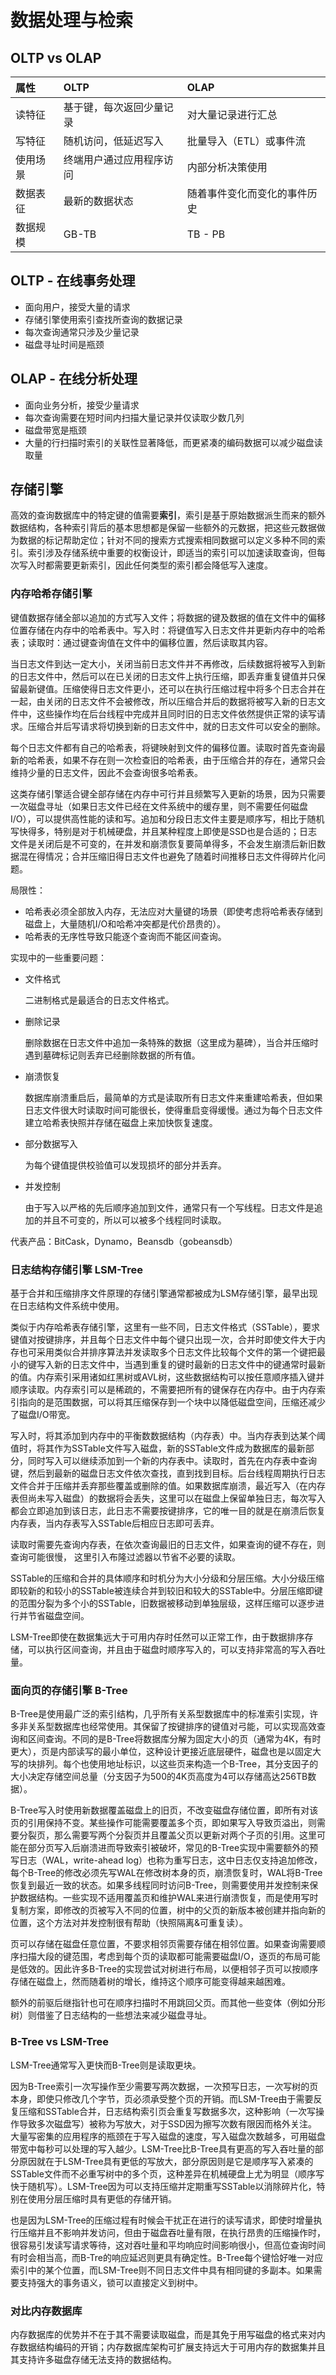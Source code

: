 # 数据处理与检索

## OLTP vs OLAP

| 属性   | OLTP         | OLAP           |
| :--- | :----------- | :------------- |
| 读特征  | 基于键，每次返回少量记录 | 对大量记录进行汇总      |
| 写特征  | 随机访问，低延迟写入   | 批量导入（ETL）或事件流  |
| 使用场景 | 终端用户通过应用程序访问 | 内部分析决策使用       |
| 数据表征 | 最新的数据状态      | 随着事件变化而变化的事件历史 |
| 数据规模 | GB-TB        | TB - PB        |

## OLTP - 在线事务处理

* 面向用户，接受大量的请求
* 存储引擎使用索引查找所查询的数据记录
* 每次查询通常只涉及少量记录
* 磁盘寻址时间是瓶颈

## OLAP - 在线分析处理

* 面向业务分析，接受少量请求
* 每次查询需要在短时间内扫描大量记录并仅读取少数几列
* 磁盘带宽是瓶颈
* 大量的行扫描时索引的关联性显著降低，而更紧凑的编码数据可以减少磁盘读取量

## 存储引擎

高效的查询数据库中的特定键的值需要**索引**，索引是基于原始数据派生而来的额外数据结构，各种索引背后的基本思想都是保留一些额外的元数据，把这些元数据做为数据的标记帮助定位；针对不同的搜索方式搜索相同数据可以定义多种不同的索引。索引涉及存储系统中重要的权衡设计，即适当的索引可以加速读取查询，但每次写入时都需要更新索引，因此任何类型的索引都会降低写入速度。

### 内存哈希存储引擎

键值数据存储全部以追加的方式写入文件；将数据的键及数据的值在文件中的偏移位置存储在内存中的哈希表中。写入时：将键值写入日志文件并更新内存中的哈希表；读取时：通过键查询值在文件中的偏移位置，然后读取其内容。

当日志文件到达一定大小，关闭当前日志文件并不再修改，后续数据将被写入到新的日志文件中，然后可以在已关闭的日志文件上执行压缩，即丢弃重复键值并只保留最新键值。压缩使得日志文件更小，还可以在执行压缩过程中将多个日志合并在一起，由关闭的日志文件不会被修改，所以压缩合并后的数据将被写入新的日志文件中，这些操作均在后台线程中完成并且同时旧的日志文件依然提供正常的读写请求。压缩合并后写请求将切换到新的日志文件中，就的日志文件可以安全的删除。

每个日志文件都有自己的哈希表，将键映射到文件的偏移位置。读取时首先查询最新的哈希表，如果不存在则一次检查旧的哈希表，由于压缩合并的存在，通常只会维持少量的日志文件，因此不会查询很多哈希表。

这类存储引擎适合键全部存储在内存中可行并且频繁写入更新的场景，因为只需要一次磁盘寻址（如果日志文件已经在文件系统中的缓存里，则不需要任何磁盘I/O），可以提供高性能的读和写。追加和分段日志文件主要是顺序写，相比于随机写快得多，特别是对于机械硬盘，并且某种程度上即使是SSD也是合适的；日志文件是关闭后是不可变的，在并发和崩溃恢复要简单得多，不会发生崩溃后新旧数据混在得情况；合并压缩旧得日志文件也避免了随着时间推移日志文件得碎片化问题。

局限性：

* 哈希表必须全部放入内存，无法应对大量键的场景（即使考虑将哈希表存储到磁盘上，大量随机I/O和哈希冲突都是代价昂贵的）。
* 哈希表的无序性导致只能逐个查询而不能区间查询。

实现中的一些重要问题：

* 文件格式

  二进制格式是最适合的日志文件格式。

* 删除记录

  删除数据在日志文件中追加一条特殊的数据（这里成为墓碑），当合并压缩时遇到墓碑标记则丢弃已经删除数据的所有值。

* 崩溃恢复

  数据库崩溃重启后，最简单的方式是读取所有日志文件来重建哈希表，但如果日志文件很大时读取时间可能很长，使得重启变得缓慢。通过为每个日志文件建立哈希表快照并存储在磁盘上来加快恢复速度。

* 部分数据写入

  为每个键值提供校验值可以发现损坏的部分并丢弃。

* 并发控制

  由于写入以严格的先后顺序追加到文件，通常只有一个写线程。日志文件是追加的并且不可变的，所以可以被多个线程同时读取。

代表产品：BitCask，Dynamo，Beansdb（gobeansdb）

### 日志结构存储引擎 LSM-Tree

基于合并和压缩排序文件原理的存储引擎通常都被成为LSM存储引擎，最早出现在日志结构文件系统中使用。

类似于内存哈希表存储引擎，这里有一些不同，日志文件格式（SSTable），要求键值对按键排序，并且每个日志文件中每个键只出现一次，合并时即使文件大于内存也可采用类似合并排序算法并发读取多个日志文件比较每个文件的第一个键把最小的键写入新的日志文件中，当遇到重复的键时最新的日志文件中的键通常时最新的值。内存索引采用诸如红黑树或AVL树，这些数据结构可以按任意顺序插入键并顺序读取。内存索引可以是稀疏的，不需要把所有的键保存在内存中。由于内存索引指向的是范围数据，可以将其压缩保存到一个块中以降低磁盘空间，压缩还减少了磁盘I/O带宽。

写入时，将其添加到内存中的平衡数数据结构（内存表）中。当内存表到达某个阈值时，将其作为SSTable文件写入磁盘，新的SSTable文件成为数据库的最新部分，同时写入可以继续添加到一个新的内存表中。读取时，首先在内存表中查询键，然后到最新的磁盘日志文件依次查找，直到找到目标。后台线程周期执行日志文件合并于压缩并丢弃那些覆盖或删除的值。如果数据库崩溃，最近写入（在内存表但尚未写入磁盘）的数据将会丢失，这里可以在磁盘上保留单独日志，每次写入都会立即追加到该日志，此日志不需要按键排序，它的唯一目的就是在崩溃后恢复内存表，当内存表写入SSTable后相应日志即可丢弃。

读取时需要先查询内存表，在依次查询最旧的日志文件，如果查询的键不存在，则查询可能很慢， 这里引入布隆过滤器以节省不必要的读取。

SSTable的压缩和合并的具体顺序和时机分为大小分级和分层压缩。大小分级压缩即较新的和较小的SSTable被连续合并到较旧和较大的SSTable中。分层压缩即键的范围分裂为多个小的SSTable，旧数据被移动到单独层级，这样压缩可以逐步进行并节省磁盘空间。

LSM-Tree即使在数据集远大于可用内存时任然可以正常工作，由于数据排序存储，可以执行区间查询，并且由于磁盘时顺序写入的，可以支持非常高的写入吞吐量。

### 面向页的存储引擎 B-Tree

B-Tree是使用最广泛的索引结构，几乎所有关系型数据库中的标准索引实现，许多非关系型数据库也经常使用。其保留了按键排序的键值对弓能，可以实现高效查询和区间查询。不同的是B-Tree将数据库分解为固定大小的页（通常为4K，有时更大），页是内部读写的最小单位，这种设计更接近底层硬件，磁盘也是以固定大写的块排列。每个也使用地址标识，以这些页来构造一个B-Tree，其分支因子的大小决定存储空间总量（分支因子为500的4K页高度为4可以存储高达256TB数据）。

B-Tree写入时使用新数据覆盖磁盘上的旧页，不改变磁盘存储位置，即所有对该页的引用保持不变。某些操作可能需要覆盖多个页，即如果写入导致页溢出，则需要分裂页，那么需要写两个分裂页并且覆盖父页以更新对两个子页的引用。这里可能在部分页写入后崩溃进而导致索引被破坏，常见的B-Tree实现中需要额外的预写日志（WAL，write-ahead log）也称为重写日志，这中日志仅支持追加修改，每个B-Tree的修改必须先写WAL在修改树本身的页，崩溃恢复时，WAL将B-Tree恢复到最近一致的状态。如果多线程同时访问B-Tree，则需要使用并发控制来保护数据结构。一些实现不适用覆盖页和维护WAL来进行崩溃恢复，而是使用写时复制方案，即修改的页被写入不同的位置，树中的父页的新版本被创建并指向新的位置，这个方法对并发控制很有帮助（快照隔离&可重复读）。

页可以存储在磁盘任意位置，不要求相邻页需要存储在相邻位置。如果查询需要顺序扫描大段的键范围，考虑到每个页的读取都可能需要磁盘I/O，逐页的布局可能是低效的。因此许多B-Tree的实现尝试对树进行布局，以便相邻子页可以按顺序存储在磁盘上，然而随着树的增长，维持这个顺序可能变得越来越困难。

额外的前驱后继指针也可在顺序扫描时不用跳回父页。而其他一些变体（例如分形树）则借鉴了日志结构的一些想法来减少磁盘寻址。

### B-Tree vs LSM-Tree

LSM-Tree通常写入更快而B-Tree则是读取更块。

因为B-Tree索引一次写操作至少需要写两次数据，一次预写日志，一次写树的页本身，即使只修改几个字节，页必须承受整个页的开销。而LSM-Tree由于需要反复压缩和SSTable合并，日志结构索引页会重复写数据多次，这种影响（一次写操作导致多次磁盘写）被称为写放大，对于SSD因为擦写次数有限因而格外关注。大量写密集的应用程序的瓶颈在于写入磁盘的速度，写入磁盘次数越多，可用磁盘带宽中每秒可以处理的写入越少。LSM-Tree比B-Tree具有更高的写入吞吐量的部分原因就在于LSM-Tree具有更低的写放大，部分原因则是它是顺序写入紧凑的SSTable文件而不必重写树中的多个页，这种差异在机械硬盘上尤为明显（顺序写快于随机写）。LSM-Tree因为可以支持压缩并定期重写SSTable以消除碎片化，特别在使用分层压缩时具有更低的存储开销。

也是因为LSM-Tree的压缩过程有时候会干扰正在进行的读写请求，即使时增量执行压缩并且不影响并发访问，但由于磁盘吞吐量有限，在执行昂贵的压缩操作时，很容易引发读写请求等待，这对吞吐量和平均响应时间影响很小，但高位查询时间有时会相当高，而B-Tre的响应延迟则更具有确定性。B-Tree每个键恰好唯一对应索引中的某个位置，而LSM-Tree则不同日志文件中具有相同键的多副本。如果需要支持强大的事务语义，锁可以直接定义到树中。

### 对比内存数据库

内存数据库的优势并不在于其不需要读取磁盘，而是其免于用写磁盘的格式来对内存数据结构编码的开销；内存数据库架构可扩展支持远大于可用内存的数据集并且其支持许多磁盘存储无法支持的数据结构。
